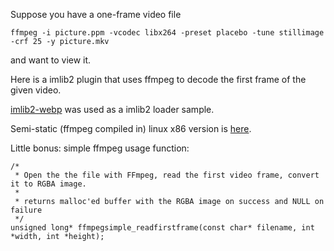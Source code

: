 Suppose you have a one-frame video file

    ffmpeg -i picture.ppm -vcodec libx264 -preset placebo -tune stillimage -crf 25 -y picture.mkv
    
and want to view it.

Here is a imlib2 plugin that uses ffmpeg to 
decode the first frame of the given video.


[imlib2-webp](http://www.hauweele.net/~gawen/imlib2-webp.html) was used as a imlib2 loader sample.

Semi-static (ffmpeg compiled in) linux x86 version is [here](http://vi-server.org/pub/imlib2_loader_ffmpeg_static.so).

Little bonus: simple ffmpeg usage function:

    /* 
     * Open the the file with FFmpeg, read the first video frame, convert it to RGBA image.
     * 
     * returns malloc'ed buffer with the RGBA image on success and NULL on failure
     */
    unsigned long* ffmpegsimple_readfirstframe(const char* filename, int *width, int *height);